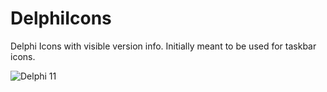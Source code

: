 # DelphiIcons
Delphi Icons with visible version info. Initially meant to be used for taskbar icons.

![Delphi 11](https://user-images.githubusercontent.com/9463873/158397213-b06e4cee-04e0-4334-8a18-93051a9127b8.png)
